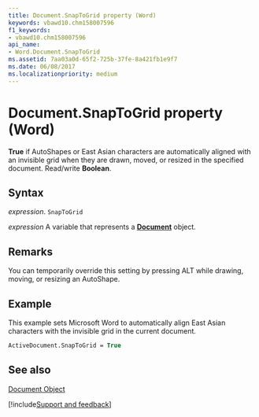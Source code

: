 ```yaml
---
title: Document.SnapToGrid property (Word)
keywords: vbawd10.chm158007596
f1_keywords:
- vbawd10.chm158007596
api_name:
- Word.Document.SnapToGrid
ms.assetid: 7aa03a0d-65f2-725b-37fe-8a421fb1e9f7
ms.date: 06/08/2017
ms.localizationpriority: medium
---
```



# Document.SnapToGrid property (Word)

 **True** if AutoShapes or East Asian characters are automatically aligned with an invisible grid when they are drawn, moved, or resized in the specified document. Read/write **Boolean**.


## Syntax

_expression_. `SnapToGrid`

_expression_ A variable that represents a **[Document](Word.Document.md)** object.


## Remarks

You can temporarily override this setting by pressing ALT while drawing, moving, or resizing an AutoShape.


## Example

This example sets Microsoft Word to automatically align East Asian characters with the invisible grid in the current document.


```vb
ActiveDocument.SnapToGrid = True
```


## See also


[Document Object](Word.Document.md)

[!include[Support and feedback](~/includes/feedback-boilerplate.md)]